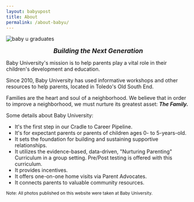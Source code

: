 ```yaml
---
layout: babyupost
title: About
permalink: /about-babyu/
---
```



![baby u graduates](https://farm8.staticflickr.com/7588/16784693625_6b8be94d57_c.jpg)

<div style="text-align:center;font-size:125%;"><em><strong>Building the Next Generation</strong></em></div>

Baby University's mission is to help parents play a vital role in their children's development and education.

Since 2010, Baby University has used informative workshops and other resources to help parents, located in Toledo's Old South End.

Families are the heart and soul of a neighborhood. We believe that in order to improve a neighborhood,  we must nurture its greatest asset: _**The Family.**_


Some details about Baby University:

* It's the first step in our Cradle to Career Pipeline.
* It's for expectant parents or parents of children ages 0- to 5-years-old.
* It sets the foundation for building and sustaining supportive relationships.
* It utilizes the evidence-based, data-driven,  "Nurturing Parenting" Curriculum in a group setting. Pre/Post testing is offered with this curriculum. 
* It provides incentives.
* It offers one-on-one home visits via Parent Advocates.
* It connects parents to valuable community resources.

<small>Note: All photos published on this website were taken at Baby University.</small>

